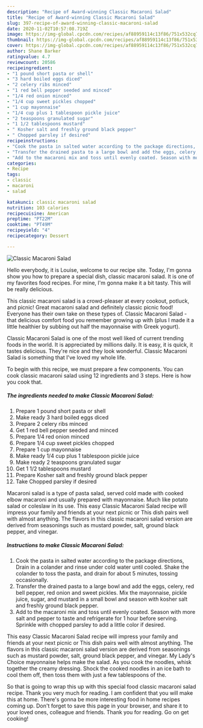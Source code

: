 ```yaml
---
description: "Recipe of Award-winning Classic Macaroni Salad"
title: "Recipe of Award-winning Classic Macaroni Salad"
slug: 397-recipe-of-award-winning-classic-macaroni-salad
date: 2020-11-02T10:57:08.719Z
image: https://img-global.cpcdn.com/recipes/af88959114c13f86/751x532cq70/classic-macaroni-salad-recipe-main-photo.jpg
thumbnail: https://img-global.cpcdn.com/recipes/af88959114c13f86/751x532cq70/classic-macaroni-salad-recipe-main-photo.jpg
cover: https://img-global.cpcdn.com/recipes/af88959114c13f86/751x532cq70/classic-macaroni-salad-recipe-main-photo.jpg
author: Shane Barker
ratingvalue: 4.7
reviewcount: 20586
recipeingredient:
- "1 pound short pasta or shell"
- "3 hard boiled eggs diced"
- "2 celery ribs minced"
- "1 red bell pepper seeded and minced"
- "1/4 red onion minced"
- "1/4 cup sweet pickles chopped"
- "1 cup mayonnaise"
- "1/4 cup plus 1 tablespoon pickle juice"
- "2 teaspoons granulated sugar"
- "1 1/2 tablespoons mustard"
- " Kosher salt and freshly ground black pepper"
- " Chopped parsley if desired"
recipeinstructions:
- "Cook the pasta in salted water according to the package directions, Drain in a colander and rinse under cold water until cooled. Shake the colander to toss the pasta, and drain for about 5 minutes, tossing occasionally."
- "Transfer the drained pasta to a large bowl and add the eggs, celery, red bell pepper, red onion and sweet pickles. Mix the mayonnaise, pickle juice, sugar, and mustard in a small bowl and season with kosher salt and freshly ground black pepper."
- "Add to the macaroni mix and toss until evenly coated. Season with more salt and pepper to taste and refrigerate for 1 hour before serving. Sprinkle with chopped parsley to add a little color if desired."
categories:
- Recipe
tags:
- classic
- macaroni
- salad

katakunci: classic macaroni salad 
nutrition: 103 calories
recipecuisine: American
preptime: "PT22M"
cooktime: "PT49M"
recipeyield: "4"
recipecategory: Dessert

---
```



![Classic Macaroni Salad](https://img-global.cpcdn.com/recipes/af88959114c13f86/751x532cq70/classic-macaroni-salad-recipe-main-photo.jpg)

Hello everybody, it is Louise, welcome to our recipe site. Today, I'm gonna show you how to prepare a special dish, classic macaroni salad. It is one of my favorites food recipes. For mine, I'm gonna make it a bit tasty. This will be really delicious.

This classic macaroni salad is a crowd-pleaser at every cookout, potluck, and picnic! Great macaroni salad and definitely classic picnic food! Everyone has their own take on these types of. Classic Macaroni Salad - that delicious comfort food you remember growing up with (plus I made it a little healthier by subbing out half the mayonnaise with Greek yogurt).

Classic Macaroni Salad is one of the most well liked of current trending foods in the world. It is appreciated by millions daily. It is easy, it is quick, it tastes delicious. They're nice and they look wonderful. Classic Macaroni Salad is something that I've loved my whole life.


To begin with this recipe, we must prepare a few components. You can cook classic macaroni salad using 12 ingredients and 3 steps. Here is how you cook that.

<!--inarticleads1-->

##### The ingredients needed to make Classic Macaroni Salad:

1. Prepare 1 pound short pasta or shell
1. Make ready 3 hard boiled eggs diced
1. Prepare 2 celery ribs minced
1. Get 1 red bell pepper seeded and minced
1. Prepare 1/4 red onion minced
1. Prepare 1/4 cup sweet pickles chopped
1. Prepare 1 cup mayonnaise
1. Make ready 1/4 cup plus 1 tablespoon pickle juice
1. Make ready 2 teaspoons granulated sugar
1. Get 1 1/2 tablespoons mustard
1. Prepare  Kosher salt and freshly ground black pepper
1. Take  Chopped parsley if desired


Macaroni salad is a type of pasta salad, served cold made with cooked elbow macaroni and usually prepared with mayonnaise. Much like potato salad or coleslaw in its use. This easy Classic Macaroni Salad recipe will impress your family and friends at your next picnic or This dish pairs well with almost anything. The flavors in this classic macaroni salad version are derived from seasonings such as mustard powder, salt, ground black pepper, and vinegar. 

<!--inarticleads2-->

##### Instructions to make Classic Macaroni Salad:

1. Cook the pasta in salted water according to the package directions, Drain in a colander and rinse under cold water until cooled. Shake the colander to toss the pasta, and drain for about 5 minutes, tossing occasionally.
1. Transfer the drained pasta to a large bowl and add the eggs, celery, red bell pepper, red onion and sweet pickles. Mix the mayonnaise, pickle juice, sugar, and mustard in a small bowl and season with kosher salt and freshly ground black pepper.
1. Add to the macaroni mix and toss until evenly coated. Season with more salt and pepper to taste and refrigerate for 1 hour before serving. Sprinkle with chopped parsley to add a little color if desired.


This easy Classic Macaroni Salad recipe will impress your family and friends at your next picnic or This dish pairs well with almost anything. The flavors in this classic macaroni salad version are derived from seasonings such as mustard powder, salt, ground black pepper, and vinegar. My Lady&#39;s Choice mayonnaise helps make the salad. As you cook the noodles, whisk together the creamy dressing. Shock the cooked noodles in an ice bath to cool them off, then toss them with just a few tablespoons of the. 

So that is going to wrap this up with this special food classic macaroni salad recipe. Thank you very much for reading. I am confident that you will make this at home. There's gonna be more interesting food in home recipes coming up. Don't forget to save this page in your browser, and share it to your loved ones, colleague and friends. Thank you for reading. Go on get cooking!
